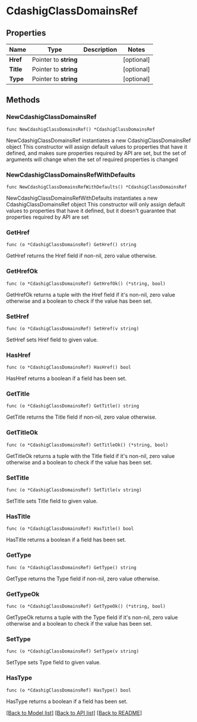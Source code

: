 # CdashigClassDomainsRef

## Properties

Name | Type | Description | Notes
------------ | ------------- | ------------- | -------------
**Href** | Pointer to **string** |  | [optional] 
**Title** | Pointer to **string** |  | [optional] 
**Type** | Pointer to **string** |  | [optional] 

## Methods

### NewCdashigClassDomainsRef

`func NewCdashigClassDomainsRef() *CdashigClassDomainsRef`

NewCdashigClassDomainsRef instantiates a new CdashigClassDomainsRef object
This constructor will assign default values to properties that have it defined,
and makes sure properties required by API are set, but the set of arguments
will change when the set of required properties is changed

### NewCdashigClassDomainsRefWithDefaults

`func NewCdashigClassDomainsRefWithDefaults() *CdashigClassDomainsRef`

NewCdashigClassDomainsRefWithDefaults instantiates a new CdashigClassDomainsRef object
This constructor will only assign default values to properties that have it defined,
but it doesn't guarantee that properties required by API are set

### GetHref

`func (o *CdashigClassDomainsRef) GetHref() string`

GetHref returns the Href field if non-nil, zero value otherwise.

### GetHrefOk

`func (o *CdashigClassDomainsRef) GetHrefOk() (*string, bool)`

GetHrefOk returns a tuple with the Href field if it's non-nil, zero value otherwise
and a boolean to check if the value has been set.

### SetHref

`func (o *CdashigClassDomainsRef) SetHref(v string)`

SetHref sets Href field to given value.

### HasHref

`func (o *CdashigClassDomainsRef) HasHref() bool`

HasHref returns a boolean if a field has been set.

### GetTitle

`func (o *CdashigClassDomainsRef) GetTitle() string`

GetTitle returns the Title field if non-nil, zero value otherwise.

### GetTitleOk

`func (o *CdashigClassDomainsRef) GetTitleOk() (*string, bool)`

GetTitleOk returns a tuple with the Title field if it's non-nil, zero value otherwise
and a boolean to check if the value has been set.

### SetTitle

`func (o *CdashigClassDomainsRef) SetTitle(v string)`

SetTitle sets Title field to given value.

### HasTitle

`func (o *CdashigClassDomainsRef) HasTitle() bool`

HasTitle returns a boolean if a field has been set.

### GetType

`func (o *CdashigClassDomainsRef) GetType() string`

GetType returns the Type field if non-nil, zero value otherwise.

### GetTypeOk

`func (o *CdashigClassDomainsRef) GetTypeOk() (*string, bool)`

GetTypeOk returns a tuple with the Type field if it's non-nil, zero value otherwise
and a boolean to check if the value has been set.

### SetType

`func (o *CdashigClassDomainsRef) SetType(v string)`

SetType sets Type field to given value.

### HasType

`func (o *CdashigClassDomainsRef) HasType() bool`

HasType returns a boolean if a field has been set.


[[Back to Model list]](../README.md#documentation-for-models) [[Back to API list]](../README.md#documentation-for-api-endpoints) [[Back to README]](../README.md)


